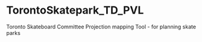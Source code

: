 # TorontoSkatepark_TD_PVL
Toronto Skateboard Committee Projection mapping Tool - for planning skate parks
